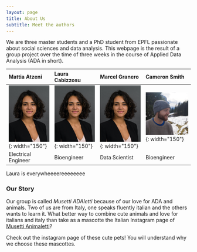 ```yaml
---
layout: page
title: About Us
subtitle: Meet the authors
---
```


We are three master students and a PhD student from EPFL passionate about social sciences and data analysis. This webpage is the result of a group project over the time of three weeks in the course of Applied Data Analysis (ADA in short). 

| Mattia Atzeni | Laura Cabizzosu | Marcel Granero | Cameron Smith |
| :------ |:--- | :--- | :--- |
| ![test image size](laura.jpg){: width="150"}  | ![test image size](laura.jpg){: width="150"} | ![test image size](laura.jpg){: width="150"}  | ![test image size](/assets/img/handsome_guy.jpg){: width="150"} | 
| Electrical Engineer | Bioengineer | Data Scientist | Bioengineer |

Laura is everywheeeereeeeeeee

### Our Story
 
Our group is called *Musetti ADAletti* because of our love for ADA and animals. Two of us are from Italy, one speaks fluently italian and the others wants to learn it. What better way to combine cute animals and love for italians and italy than take as a mascotte the Italian Instagram page of [Musetti Animaletti](https://www.instagram.com/musetti_animaletti/?hl=en)?

Check out the instagram page of these cute pets! You will understand why we choose these mascottes.


